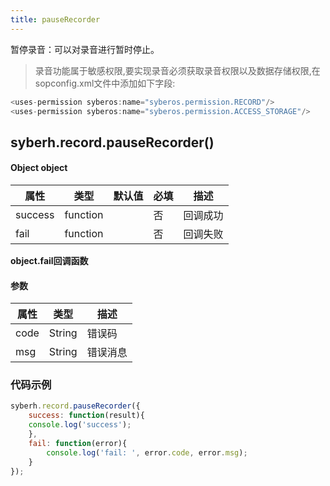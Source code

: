 ```yaml
---
title: pauseRecorder
---
```



暂停录音：可以对录音进行暂时停止。

> 录音功能属于敏感权限,要实现录音必须获取录音权限以及数据存储权限,在sopconfig.xml文件中添加如下字段:

``` javascript
<uses-permission syberos:name="syberos.permission.RECORD"/>
<uses-permission syberos:name="syberos.permission.ACCESS_STORAGE"/>
```


## syberh.record.pauseRecorder()
#### Object object
| 属性     | 类型   | 默认值  |  必填 | 描述                         |
| ---------- | ------- | -------- | ---------------- | ----------------------------------|
| success | function |        | 否       | 回调成功                    |
| fail   | function |        | 否       | 回调失败                    |

**object.fail回调函数**
#### 参数
| 属性 | 类型   | 描述     |
| ---- | ------ | -------- |
| code | String | 错误码   |
| msg  | String | 错误消息 |



### **代码示例**
``` javascript
syberh.record.pauseRecorder({
	success: function(result){
    console.log('success');    
	},
	fail: function(error){
		console.log('fail: ', error.code, error.msg);
	}
});
```
